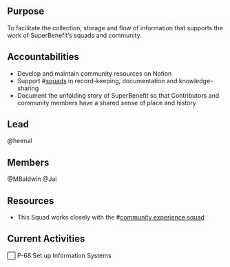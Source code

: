 ## Purpose
To facilitate the collection, storage and flow of information that supports the work of SuperBenefit’s squads and community.
## Accountabilities
- Develop and maintain community resources on Notion
- Support #[squads](/notes/archive/clarity/Tags/squads.md) in record-keeping, documentation and knowledge-sharing
- Document the unfolding story of SuperBenefit so that Contributors and community members have a shared sense of place and history

## Lead
@heenal
## Members
@MBaldwin @Jai 
## Resources
- This Squad works closely with the #[community experience squad](/notes/archive/clarity/Tags/community%20experience%20squad.md) 

## Current Activities
⬜️ P-68 Set up Information Systems